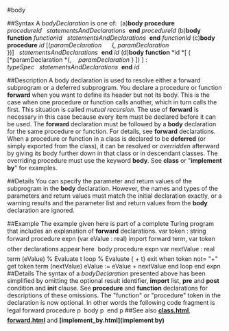 
#body

##Syntax
A *bodyDeclaration* is one of:
 (a)**body** **procedure** *procedureId*   *statementsAndDeclarations*  **end** *procedureId* (b)**body** **function** *functionId*   *statementsAndDeclarations*  **end** *functionId* (c)**body procedure** *id* [(*paramDeclaration*      {, *paramDeclaration* })]   *statementsAndDeclarations*  **end** *id* (d)**body function** *id *[ ( [*paramDeclaration *{,    *paramDeclaration* } ]) ] : *typeSpec*   *statementsAndDeclarations*  **end** *id*

##Description
A body declaration is used to resolve either a forward subprogram or a deferred subprogram.
You declare a procedure or function **forward** when you want to define its header but not its body. This is the case when one procedure or function calls another, which in turn calls the first. This situation is called *mutual recursion*. The use of **forward** is necessary in this case because every item must be declared before it can be used. The **forward** declaration must be followed by  a **body** declaration for the same procedure or function. For details, see **forward** declarations.
When a procedure or function in a class is declared to be **deferred** (or simply exported from the class), it can be resolved or *overridden* afterward by giving its body further down in that class or in descendant classes. The overriding procedure must use the keyword **body**. See **class** or "**implement** **by**" for examples.

##Details
You can specify the parameter and return values of the subprogram in the **body** declaration. However, the names and types of the parameters and return values must match the initial declaration exactly, or a warning results and the parameter list and return values from the **body** declaration are ignored.

##Example
The example given here is part of a complete Turing program that includes an explanation of **forward** declarations.
        var token : string
        forward procedure expn (var eValue : real)
            import forward term, var token
         other declarations appear here 
        body procedure expn
            var nextValue : real
            term (eValue)               % Evaluate t
            loop                        % Evaluate { + t}
                exit when token not= "+"
                get token
                term (nextValue)
                eValue := eValue + nextValue
            end loop
        end expn
##Details
The syntax of a *bodyDeclaration* presented above has been simplified by omitting the optional result identifier, **import** list, **pre** and **post** condition and **init** clause. See **procedure** and **function** declarations for descriptions of these omissions.
The "function" or "procedure" token in the declaration is now optional. In other words the following code fragment is legal
        forward procedure p
        
        body  p
        
        end p
##See also
**[class.html](class)**, **[forward.html](forward)** and **[implement_by.html](implement by)**
